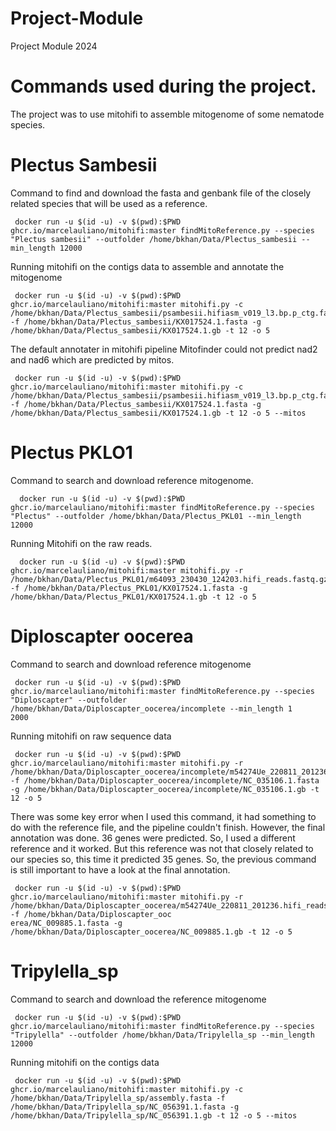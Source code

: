 # Project-Module
Project Module 2024
# Commands used during the project.
The project was to use mitohifi to assemble mitogenome of some nematode species.
# Plectus Sambesii
Command to find and download the fasta and genbank file of the closely related species that will be used as a reference.
```
 docker run -u $(id -u) -v $(pwd):$PWD ghcr.io/marcelauliano/mitohifi:master findMitoReference.py --species "Plectus sambesii" --outfolder /home/bkhan/Data/Plectus_sambesii --min_length 12000
```
Running mitohifi on the contigs data to assemble and annotate the mitogenome 
```
 docker run -u $(id -u) -v $(pwd):$PWD ghcr.io/marcelauliano/mitohifi:master mitohifi.py -c /home/bkhan/Data/Plectus_sambesii/psambesii.hifiasm_v019_l3.bp.p_ctg.fasta -f /home/bkhan/Data/Plectus_sambesii/KX017524.1.fasta -g /home/bkhan/Data/Plectus_sambesii/KX017524.1.gb -t 12 -o 5

```
The default annotater in mitohifi pipeline Mitofinder could not predict nad2 and nad6 which are predicted by mitos.
```
 docker run -u $(id -u) -v $(pwd):$PWD ghcr.io/marcelauliano/mitohifi:master mitohifi.py -c /home/bkhan/Data/Plectus_sambesii/psambesii.hifiasm_v019_l3.bp.p_ctg.fasta -f /home/bkhan/Data/Plectus_sambesii/KX017524.1.fasta -g /home/bkhan/Data/Plectus_sambesii/KX017524.1.gb -t 12 -o 5 --mitos

```
# Plectus PKLO1
Command to search and download reference mitogenome.
```
  docker run -u $(id -u) -v $(pwd):$PWD ghcr.io/marcelauliano/mitohifi:master findMitoReference.py --species "Plectus" --outfolder /home/bkhan/Data/Plectus_PKL01 --min_length 12000
```
Running Mitohifi on the raw reads.
```
  docker run -u $(id -u) -v $(pwd):$PWD ghcr.io/marcelauliano/mitohifi:master mitohifi.py -r /home/bkhan/Data/Plectus_PKL01/m64093_230430_124203.hifi_reads.fastq.gz -f /home/bkhan/Data/Plectus_PKL01/KX017524.1.fasta -g /home/bkhan/Data/Plectus_PKL01/KX017524.1.gb -t 12 -o 5
```
# Diploscapter oocerea
Command to search and download reference mitogenome
```
 docker run -u $(id -u) -v $(pwd):$PWD ghcr.io/marcelauliano/mitohifi:master findMitoReference.py --species "Diploscapter" --outfolder /home/bkhan/Data/Diploscapter_oocerea/incomplete --min_length 1
2000
```
Running mitohifi on raw sequence data
```
 docker run -u $(id -u) -v $(pwd):$PWD ghcr.io/marcelauliano/mitohifi:master mitohifi.py -r /home/bkhan/Data/Diploscapter_oocerea/incomplete/m54274Ue_220811_201236.hifi_reads.fastq.gz -f /home/bkhan/Data/Diploscapter_oocerea/incomplete/NC_035106.1.fasta -g /home/bkhan/Data/Diploscapter_oocerea/incomplete/NC_035106.1.gb -t 12 -o 5
```
There was some key error when I used this command, it had something to do with the reference file, and the pipeline couldn't finish. However, the final annotation was done. 36 genes were predicted.
So, I used a different reference and it worked. But this reference was not that closely related to our species so, this time it predicted 35 genes. So, the previous command is still important to have a look at the final annotation.
```
 docker run -u $(id -u) -v $(pwd):$PWD ghcr.io/marcelauliano/mitohifi:master mitohifi.py -r /home/bkhan/Data/Diploscapter_oocerea/m54274Ue_220811_201236.hifi_reads.fastq.gz -f /home/bkhan/Data/Diploscapter_ooc
erea/NC_009885.1.fasta -g /home/bkhan/Data/Diploscapter_oocerea/NC_009885.1.gb -t 12 -o 5
```
# Tripylella_sp
Command to search and download the reference mitogenome
```
 docker run -u $(id -u) -v $(pwd):$PWD ghcr.io/marcelauliano/mitohifi:master findMitoReference.py --species "Tripylella" --outfolder /home/bkhan/Data/Tripylella_sp --min_length 12000
```
Running mitohifi on the contigs data
```
 docker run -u $(id -u) -v $(pwd):$PWD ghcr.io/marcelauliano/mitohifi:master mitohifi.py -c /home/bkhan/Data/Tripylella_sp/assembly.fasta -f /home/bkhan/Data/Tripylella_sp/NC_056391.1.fasta -g /home/bkhan/Data/Tripylella_sp/NC_056391.1.gb -t 12 -o 5 --mitos
```




